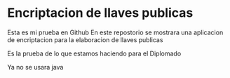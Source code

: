 # Encriptacion de llaves publicas
Esta es mi prueba en Github
En este repostorio se mostrara una aplicacion de encriptacion para la elaboracion de llaves publicas

Es la prueba de lo que estamos haciendo para el Diplomado

Ya no se usara java
